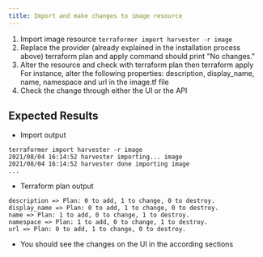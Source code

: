 ```yaml
---
title: Import and make changes to image resource
---
```

1. Import image resource
`terraformer import harvester -r image`
1. Replace the provider (already explained in the installation process above)
terraform plan and apply command should print "No changes."
1. Alter the resource and check with terraform plan then terraform apply
For instance, alter the following properties: description, display_name, name, namespace and url in the image.tf file
1. Check the change through either the UI or the API

## Expected Results
- Import output
```
terraformer import harvester -r image
2021/08/04 16:14:52 harvester importing... image
2021/08/04 16:14:52 harvester done importing image
...
```
- Terraform plan output
```
description => Plan: 0 to add, 1 to change, 0 to destroy.
display_name => Plan: 0 to add, 1 to change, 0 to destroy.
name => Plan: 1 to add, 0 to change, 1 to destroy.
namespace => Plan: 1 to add, 0 to change, 1 to destroy.
url => Plan: 0 to add, 1 to change, 0 to destroy.
```
- You should see the changes on the UI in the according sections